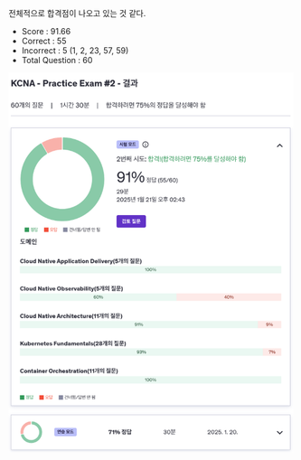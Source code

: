 전체적으로 합격점이 나오고 있는 것 같다.

- Score : 91.66
- Correct : 55
- Incorrect : 5 (1, 2, 23, 57, 59)
- Total Question : 60

<img src="./udemy-test-2.png" style="width: 600px;">